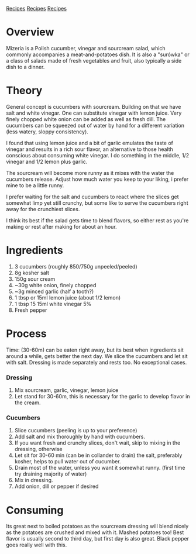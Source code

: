 [Recipes](../recipes)
[Recipes](../recipes/)
[Recipes](recipes)

# Overview
Mizeria is a Polish cucumber, vinegar and sourcream salad, which commonly accompanies a meat-and-potatoes dish. It is also a "surówka" or a class of salads made of fresh vegetables and fruit, also typically a side dish to a dinner. 

# Theory
General concept is cucumbers with sourcream. Building on that we have salt and white vinegar. One can substitute vinegar with lemon juice. Very finely chopped white onion can be added as well as fresh dill. The cucumbers can be squeezed out of water by hand for a different variation (less watery, sloppy consistency). 

I found that using lemon juice and a bit of garlic emulates the taste of vinegar and results in a rich sour flavor, an alternative to those health conscious about consuming white vinegar. I do something in the middle, 1/2 vinegar and 1/2 lemon plus garlic.

The sourcream will become more runny as it mixes with the water the cucumbers release. Adjust how much water you keep to your liking, i prefer mine to be a little runny.

I prefer waiting for the salt and cucumbers to react where the slices get somewhat limp yet still crunchy, but some like to serve the cucumbers right away for the crunchiest slices.

I think its best if the salad gets time to blend flavors, so either rest as you're making or rest after making for about an hour.

# Ingredients
1. 3 cucumbers (roughly 850/750g unpeeled/peeled)
1. 8g kosher salt
1. 150g sour cream
1. ~30g white onion, finely chopped
1. ~3g minced garlic (half a tooth?)
1. 1 tbsp or 15ml lemon juice (about 1/2 lemon)
1. 1 tbsp 15 15ml white vinegar 5%
1. Fresh pepper

# Process
Time: (30-60m) can be eaten right away, but its best when ingredients sit around a while, gets better the next day.
We slice the cucumbers and let sit with salt. Dressing is made separately and rests too.
No exceptional cases.

### Dressing
1. Mix sourcream, garlic, vinegar, lemon juice
1. Let stand for 30-60m, this is necessary for the garlic to develop flavor in the cream.

### Cucumbers
1. Slice cucumbers (peeling is up to your preference)
1. Add salt and mix thoroughly by hand with cucumbers.
1. If you want fresh and crunchy slices, don't wait, skip to mixing in the dressing, otherwise
1. Let sit for 30-60 min (can be in collander to drain) the salt, preferably kosher, helps to pull water out of cucumber.
1. Drain most of the water, unless you want it somewhat runny. (first time try draining majority of water)
1. Mix in dressing.
1. Add onion, dill or pepper if desired

# Consuming
Its great next to boiled potatoes as the sourcream dressing will blend nicely as the potatoes are crushed and mixed with it. Mashed potatoes too!
Best flavor is usually second to third day, but first day is also great.
Black pepper goes really well with this. 

